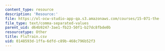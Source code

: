 ```yaml
---
content_type: resource
description: 'Resource:'
file: https://ol-ocw-studio-app-qa.s3.amazonaws.com/courses/15-071-the-analytics-edge-spring-2017/0148593d1ffa6dfdc89b468c796b52f3_FluTrain.csv
file_type: text/comma-separated-values
parent_uid: d64b9247-3ae1-fb23-50f1-b27dc8fbde0b
resourcetype: Other
title: FluTrain.csv
uid: 0148593d-1ffa-6dfd-c89b-468c796b52f3
---
```

